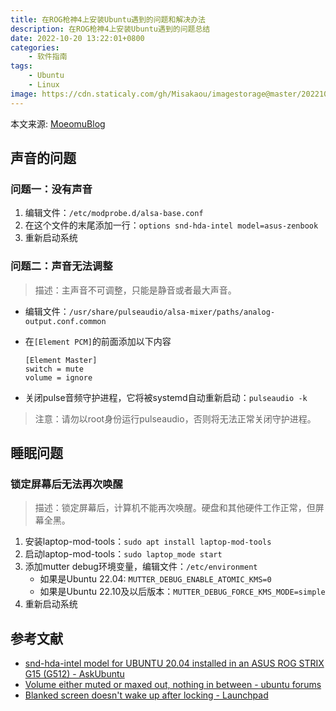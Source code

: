 ```yaml
---
title: 在ROG枪神4上安装Ubuntu遇到的问题和解决办法
description: 在ROG枪神4上安装Ubuntu遇到的问题总结
date: 2022-10-20 13:22:01+0800
categories:
    - 软件指南
tags:
    - Ubuntu
    - Linux
image: https://cdn.staticaly.com/gh/Misakaou/imagestorage@master/20221020/1880882405-install-Problem,-Ubuntu,-webpage-head-image.g4gmdlq05jc.webp
---
```


本文来源: [MoeomuBlog](/zh-cn/posts/在rog枪神4上安装ubuntu遇到的问题和解决办法/)

## 声音的问题

### 问题一：没有声音

1. 编辑文件：`/etc/modprobe.d/alsa-base.conf`
2. 在这个文件的末尾添加一行：`options snd-hda-intel model=asus-zenbook`
3. 重新启动系统

### 问题二：声音无法调整

> 描述：主声音不可调整，只能是静音或者最大声音。

- 编辑文件：`/usr/share/pulseaudio/alsa-mixer/paths/analog-output.conf.common`
- 在`[Element PCM]`的前面添加以下内容

  ```text
  [Element Master]
  switch = mute
  volume = ignore
  ```

- 关闭pulse音频守护进程，它将被systemd自动重新启动：`pulseaudio -k`

> 注意：请勿以root身份运行pulseaudio，否则将无法正常关闭守护进程。

## 睡眠问题

### 锁定屏幕后无法再次唤醒

> 描述：锁定屏幕后，计算机不能再次唤醒。硬盘和其他硬件工作正常，但屏幕全黑。

1. 安装laptop-mod-tools：`sudo apt install laptop-mod-tools`
2. 启动laptop-mod-tools：`sudo laptop_mode start`
3. 添加mutter debug环境变量，编辑文件：`/etc/environment`
   - 如果是Ubuntu 22.04: `MUTTER_DEBUG_ENABLE_ATOMIC_KMS=0`
   - 如果是Ubuntu 22.10及以后版本：`MUTTER_DEBUG_FORCE_KMS_MODE=simple`
4. 重新启动系统

## 参考文献

- [snd-hda-intel model for UBUNTU 20.04 installed in an ASUS ROG STRIX G15 (G512) - AskUbuntu](https://askubuntu.com/questions/1288054/snd-hda-intel-model-for-ubuntu-20-04-installed-in-an-asus-rog-strix-g15-g512)
- [Volume either muted or maxed out, nothing in between - ubuntu forums](https://ubuntuforums.org/showthread.php?t=2414755)
- [Blanked screen doesn't wake up after locking - Launchpad](https://bugs.launchpad.net/ubuntu/+source/mutter/+bug/1968040)
